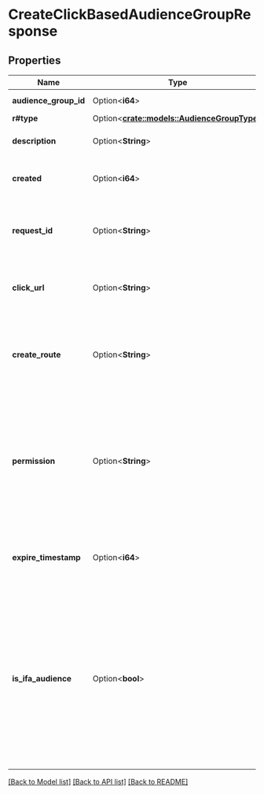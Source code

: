# CreateClickBasedAudienceGroupResponse

## Properties

Name | Type | Description | Notes
------------ | ------------- | ------------- | -------------
**audience_group_id** | Option<**i64**> | The audience ID. | [optional]
**r#type** | Option<[**crate::models::AudienceGroupType**](AudienceGroupType.md)> |  | [optional]
**description** | Option<**String**> | The audience's name. | [optional]
**created** | Option<**i64**> | When the audience was created (in UNIX time). | [optional]
**request_id** | Option<**String**> | The request ID that was specified when the audience was created. | [optional]
**click_url** | Option<**String**> | The URL that was specified when the audience was created. | [optional]
**create_route** | Option<**String**> | How the audience was created. `MESSAGING_API`: An audience created with Messaging API.  | [optional]
**permission** | Option<**String**> | Audience's update permission. Audiences linked to the same channel will be READ_WRITE.  - `READ`: Can use only. - `READ_WRITE`: Can use and update.  | [optional]
**expire_timestamp** | Option<**i64**> | Time of audience expiration. Only returned for specific audiences. | [optional]
**is_ifa_audience** | Option<**bool**> | The value indicating the type of account to be sent, as specified when creating the audience for uploading user IDs. One of:  true: Accounts are specified with IFAs. false (default): Accounts are specified with user IDs.  | [optional][default to false]

[[Back to Model list]](../README.md#documentation-for-models) [[Back to API list]](../README.md#documentation-for-api-endpoints) [[Back to README]](../README.md)



